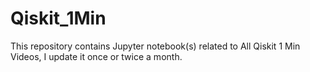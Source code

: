 # Qiskit_1Min
This repository contains Jupyter notebook(s) related to All Qiskit 1 Min Videos, I update it once or twice a month.
